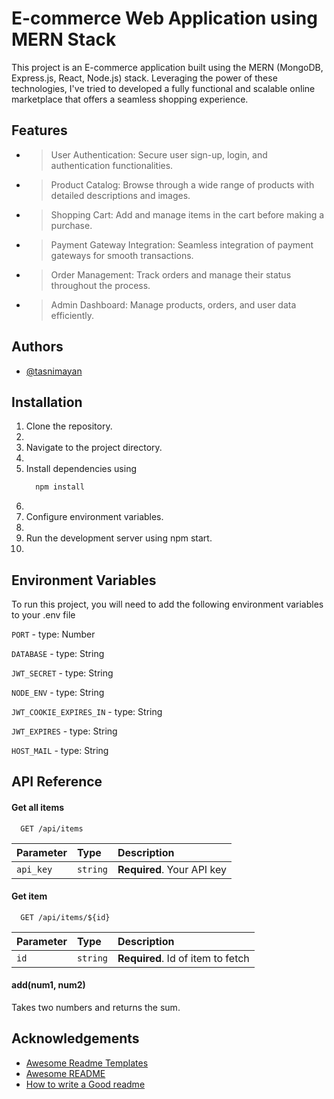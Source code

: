 # E-commerce Web Application using MERN Stack

This project is an E-commerce application built using the MERN (MongoDB, Express.js, React, Node.js) stack. Leveraging the power of these technologies, I've tried to developed a fully functional and scalable online marketplace that offers a seamless shopping experience.

## Features

- > User Authentication: Secure user sign-up, login, and authentication functionalities.
- > Product Catalog: Browse through a wide range of products with detailed descriptions and images.
- > Shopping Cart: Add and manage items in the cart before making a purchase.
- > Payment Gateway Integration: Seamless integration of payment gateways for smooth transactions.
- > Order Management: Track orders and manage their status throughout the process.
- > Admin Dashboard: Manage products, orders, and user data efficiently.

## Authors

- [@tasnimayan](https://www.github.com/tasnimayan)

## Installation

<ol>
  <li>Clone the repository.<li>
  <li>Navigate to the project directory.<li>
  <li>Install dependencies using

```bash
  npm install
```

  <li>
  <li>Configure environment variables.<li>
  <li>Run the development server using npm start.<li>
</ol>

## Environment Variables

To run this project, you will need to add the following environment variables to your .env file

`PORT` - type: Number

`DATABASE` - type: String

`JWT_SECRET` - type: String

`NODE_ENV` - type: String

`JWT_COOKIE_EXPIRES_IN` - type: String

`JWT_EXPIRES` - type: String

`HOST_MAIL` - type: String

## API Reference

#### Get all items

```http
  GET /api/items
```

| Parameter | Type     | Description                |
| :-------- | :------- | :------------------------- |
| `api_key` | `string` | **Required**. Your API key |

#### Get item

```http
  GET /api/items/${id}
```

| Parameter | Type     | Description                       |
| :-------- | :------- | :-------------------------------- |
| `id`      | `string` | **Required**. Id of item to fetch |

#### add(num1, num2)

Takes two numbers and returns the sum.

## Acknowledgements

- [Awesome Readme Templates](https://awesomeopensource.com/project/elangosundar/awesome-README-templates)
- [Awesome README](https://github.com/matiassingers/awesome-readme)
- [How to write a Good readme](https://bulldogjob.com/news/449-how-to-write-a-good-readme-for-your-github-project)
